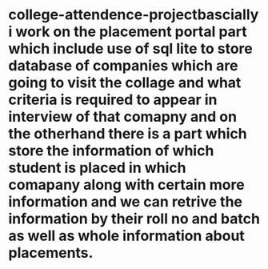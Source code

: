 # college-attendence-projectbascially i work on the placement portal part which include use of sql lite to store database of companies which are going to visit the collage and what criteria is required to appear in interview of that comapny and on the otherhand there is a part which store the information of which student is placed in which comapany along with certain more information and we can retrive the information by their roll no and batch as well as whole information about placements.
